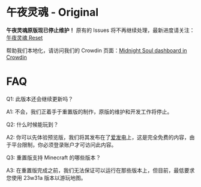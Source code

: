 # 午夜灵魂 - Original

**午夜灵魂原版现已停止维护！** 原有的 Issues 将不再继续处理，最新进度请关注：[午夜灵魂 Reset](https://github.com/Heart-Fire-Project/midnight-soul/tree/Reset)

帮助我们本地化，请访问我们的 Crowdin 页面：[Midnight Soul dashboard in Crowdin](https://crowdin.com/project/midnight-soul)

# FAQ

Q1: 此版本还会继续更新吗？

A1: 不会，我们正着手于重置版的制作，原版的维护和开发工作将停止。

Q2: 什么时候能玩到？

A2: 你可以先体验预览版，我们将其发布在了[爱发电](https://afdian.net/p/700645c6418311ee878d52540025c377)上，这是完全免费的内容，由于平台限制，你必须登录账户才可访问此内容。

Q3: 重置版支持 Minecraft 的哪些版本？

A3: 在重置版完成之前，我们无法保证可以运行在那些版本上，但目前，最低要求您使用 23w31a 版本以游玩地图。

